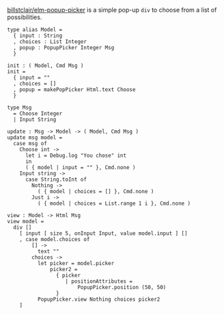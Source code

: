 [billstclair/elm-popup-picker](https://package.elm-lang.org/packages/billstclair/elm-popup-picker/latest) is a simple pop-up `div` to choose from a list of possibilities.

    type alias Model =
      { input : String
      , choices : List Integer
      , popup : PopupPicker Integer Msg
      }
      
    init : ( Model, Cmd Msg )
    init =
      { input = ""
      , choices = []
      , popup = makePopPicker Html.text Choose
      }
      
    type Msg
      = Choose Integer
      | Input String
      
    update : Msg -> Model -> ( Model, Cmd Msg )
    update msg model =
      case msg of
        Choose int ->
          let i = Debug.log "You chose" int
          in
          ( { model | input = "" }, Cmd.none )
        Input string ->
          case String.toInt of
            Nothing ->
              ( { model | choices = [] }, Cmd.none )
            Just i ->
              ( { model | choices = List.range 1 i }, Cmd.none )
          
    view : Model -> Html Msg
    view model =
      div []
        [ input [ size 5, onInput Input, value model.input ] []
        , case model.choices of
            [] -> 
              text ""
            choices ->
              let picker = model.picker
                  picker2 =
                    { picker 
                       | positionAttributes =
                           PopupPicker.position (50, 50)
                    }
              PopupPicker.view Nothing choices picker2
        ]
